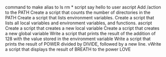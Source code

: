 command to make alias to ls rm *
script say hello to user
ascript Add /action to the PATH
Create a script that counts the number of directories in the PATH
Create a script that lists environment variables.
Create a script that lists all local variables and environment variables, and functions.
ascript Create a script that creates a new local variable
Create a script that creates a new global variable
Write a script that prints the result of the addition of 128 with the value stored in the environment variable
Write a script that prints the result of POWER divided by DIVIDE, followed by a new line.
vWrite a script that displays the result of BREATH to the power LOVE
